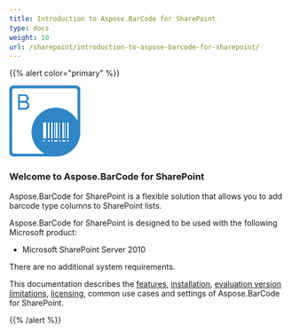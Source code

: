```yaml
---
title: Introduction to Aspose.BarCode for SharePoint
type: docs
weight: 10
url: /sharepoint/introduction-to-aspose-barcode-for-sharepoint/
---
```


{{% alert color="primary" %}} 

![todo:image_alt_text](introduction-to-aspose-barcode-for-sharepoint_1.png)
### **Welcome to Aspose.BarCode for SharePoint**
Aspose.BarCode for SharePoint is a flexible solution that allows you to add barcode type columns to SharePoint lists.

Aspose.BarCode for SharePoint is designed to be used with the following Microsoft product:

- Microsoft SharePoint Server 2010

There are no additional system requirements.

This documentation describes the [features](/barcode/sharepoint/features/), [installation](/barcode/sharepoint/install-aspose-barcode-for-sharepoint/), [evaluation version limitations](/barcode/sharepoint/evaluation-version-limitations/), [licensing](/barcode/sharepoint/applying-a-license/), common use cases and settings of Aspose.BarCode for SharePoint. 

{{% /alert %}}
